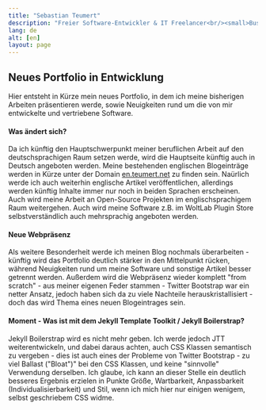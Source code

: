 ```yaml
---
title: "Sebastian Teumert"
description: "Freier Software-Entwickler & IT Freelancer<br/><small>Business Applications & Webentwicklung</small>"
lang: de
alt: [en]
layout: page
---
```

## Neues Portfolio in Entwicklung
<p>Hier entsteht in Kürze mein neues Portfolio, in dem ich meine bisherigen Arbeiten präsentieren werde, sowie Neuigkeiten
rund um die von mir entwickelte und vertriebene Software.</p>
<h4>Was ändert sich?</h4>
<p>Da ich künftig den Hauptschwerpunkt meiner beruflichen Arbeit auf den deutschsprachigen Raum setzen werde, wird die
Hauptseite künftig auch in Deutsch angeboten werden. Meine bestehenden englischen Blogeinträge werden in Kürze unter
der Domain <a href="http://en.teumert.net/" title="Englische Version der Seite">en.teumert.net</a> zu finden sein.
Naürlich werde ich auch weiterhin englische Artikel veröffentlichen, allerdings werden künftig Inhalte immer
nur noch in beiden Sprachen erscheinen. Auch wird meine Arbeit an Open-Source Projekten im englischsprachigem Raum
weitergehen. Auch wird meine Software z.B. im WoltLab Plugin Store selbstverständlich auch mehrsprachig angeboten werden.
</p>
<h4>Neue Webpräsenz</h4>
<p>Als weitere Besonderheit werde ich meinen Blog nochmals überarbeiten - künftig wird das Portfolio deutlich stärker
in den Mittelpunkt rücken, während Neuigkeiten rund um meine Software und sonstige Artikel besser getrennt werden.
Außerdem wird die Webpräsenz wieder komplett "from scratch" - aus meiner eigenen Feder stammen - Twitter Bootstrap war
ein netter Ansatz, jedoch haben sich da zu viele Nachteile herauskristallisiert - doch das wird Thema eines neuen
Blogeintrages sein.</p>
<h4>Moment - Was ist mit dem Jekyll Template Toolkit / Jekyll Boilerstrap?</h4>
<p>Jekyll Boilerstrap wird es nicht mehr geben. Ich werde jedoch JTT weiterentwickeln, und dabei daraus achten, auch CSS
Klassen semantisch zu vergeben - dies ist auch eines der Probleme von Twitter Bootstrap - zu viel Ballast ("Bloat")" bei den
CSS Klassen, und keine "sinnvolle" Verwendung derselben. Ich glaube, ich kann an dieser Stelle ein deutlich besseres Ergebnis
erzielen in Punkte Größe, Wartbarkeit, Anpassbarkeit (Individualisierbarkeit) und Stil, wenn ich mich hier nur einigen wenigem,
selbst geschriebem CSS widme.</p>
